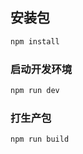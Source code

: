 ## 安装包

```sh
npm install
```

### 启动开发环境

```sh
npm run dev
```

### 打生产包

```sh
npm run build
```

